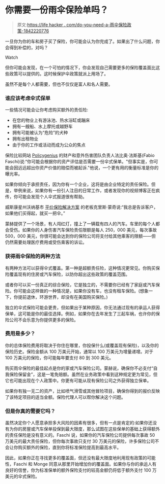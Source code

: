 # 你需要一份雨伞保险单吗？

> 原文:[https://life hacker . com/do-you-need-a-雨伞保险政策-1842220776](https://lifehacker.com/do-you-need-an-umbrella-insurance-policy-1842220776)

一旦你为你的车和房子买了保险，你可能会认为你完成了。如果出了什么问题，你会得到补偿的，对吗？

Watch

但你可能会发现，在一个可怕的情况下，你会发现自己需要更多的保险覆盖面比这些政策可以提供的。这时候保护伞政策就派上用场了。

虽然不是每个人都需要，但也不仅仅是富人和名人需要。

### 谁应该考虑伞式保单

一些情况可能会让你考虑购买额外的责任险:

*   在您的物业上有游泳池、热水浴缸或蹦床
*   拥有一艘船、水上摩托或越野车
*   拥有可能被认为“危险”的犬种
*   拥有出租物业
*   由于你的工作或活动而成为公众的焦点

保险比较网站 [Policygenius](https://www.policygenius.com/homeowners-insurance/) 的财产和意外伤害团队负责人法比奥·法斯基(Fabio Faschi)说:“你可能会根据你的资产评估是否需要一份伞式保单。"但事实是，你可能会因远远超出你资产价值的赔偿而被起诉."他说，一个更有用的衡量标准是你的曝光率。

如果你倾向于承担责任，因为你有一个企业，这将是由企业特定的责任保险。但是，举例来说，如果你有一份引人注目的日常工作，或者发现你的视频博客正在疯传，你可能会发现个人伞式报道很有帮助。

威斯康星州沃纳基市 [平价保险解决方案](http://aisprotects.com/) 的老板克里斯·蒙奇说:“我总是告诉客户，如果他们买得起，就买一把伞。”

蒙赫提供了一个场景，有人闯红灯，撞上了一辆载有四人的汽车。车里的每个人都会受伤。如果你的人身伤害汽车保险责任限额是每人 250，000 美元，每次事故 500，000 美元，你很可能会达到你的保险公司将支付给其他乘客的限额——但仍然需要处理医疗费用或受伤乘客的诉讼。

### 获得雨伞保险的两种方法

有两种方法可以获得伞式覆盖。第一种是超额责任险，这种情况更常见。你购买保险覆盖现有的住房或汽车保险，以防你超出这些政策的覆盖范围。

或者你可以买一份真正的综合保险，它是独立的，不需要你已经有了家庭或汽车保险。你可能会这样做的一种情况是，如果你没有车，也没有租车保险。(想象一下，你提前退休，环游世界，却没有在美国购买保险。)

独立的伞式保险可能会更贵，但如果出于某种原因，你无法通过现有的承运人获得保单，这可能是你的最佳选择。例如，如果你在去年发生了三起车祸，也许你的保险公司不会乐意为你提供更多的保险。

### 费用是多少？

你的总体保险费用将取决于你住在哪里，你投保什么(或覆盖现有保险)，以及你的保险历史。保险金额从 100 万美元开始，通常以 100 万美元为增量递增。对于 100 万美元的保险，你可能每年要支付 80 到 300 美元。

购买雨伞保险的最佳起点是你的家或汽车保险公司。蒙赫说，确保你不必支付“自我保险保留金”，这是一笔免赔额。虽然在业务政策中看到这种规定更为常见，但它也可能出现在个人政策中。你更有可能从现有保险公司之外获得独立保单。

如果你有独一无二的资产，比如喷气滑雪或其他冒险项目，确保你得到的报价反映了该特定项目的适当金额。保险代理人可以帮你解决这个问题。

### 但是你真的需要它吗？

虽然决定你个人愿意承担多大风险的因素有很多，但有一点是肯定的:如果你还没有为你的房屋或汽车保单投保到最大限度，那么试图在这些保单的基础上获得额外的责任保险是没有意义的。Faschi 说，如果你的汽车保险公司提供每次事故 50 万美元的最大责任保险，但你每次事故只支付 30 万美元的保险，许多保险公司不会让你购买额外的保险，直到你将标准保险提高到最高水平。

因此，如果你正在寻找更多的覆盖面，但还没有最大限度地利用现有政策的可能性，Faschi 和 Monge 同意从那里开始增加你的覆盖面。如果你与你的承运人有良好的信誉，你为标准保单的额外保险支付的较高金额仍将低于额外支付 100 万美元的伞式保险。